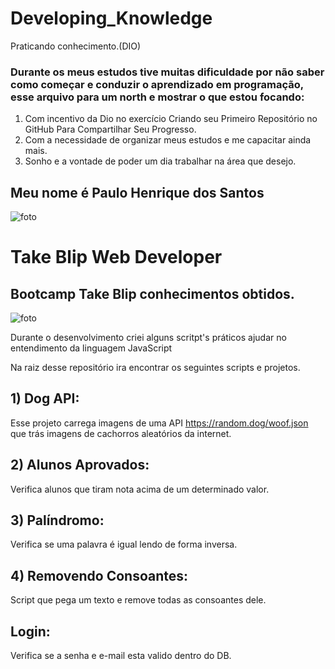# Developing_Knowledge
Praticando conhecimento.(DIO)

### Durante os meus estudos tive muitas dificuldade por não saber como começar e conduzir o aprendizado em programação, esse arquivo para um north e mostrar o que estou focando:

1) Com incentivo da Dio no exercício Criando seu Primeiro Repositório no GitHub Para Compartilhar Seu Progresso.
2) Com a necessidade de organizar meus estudos e me capacitar ainda mais.
3) Sonho e a vontade de poder um dia trabalhar na área que desejo.


## Meu nome é Paulo Henrique dos Santos
![foto](https://avatars.githubusercontent.com/u/64332760?s=40&v=4)

# Take Blip Web Developer
## Bootcamp Take Blip conhecimentos obtidos.
![foto](https://hermes.digitalinnovation.one/tracks/995e4a20-0e54-48e9-8e96-f3a581f32ebf.png)

Durante o desenvolvimento criei alguns scritpt's práticos ajudar no entendimento da linguagem JavaScript

Na raiz desse repositório ira encontrar os seguintes scripts e projetos.

## 1) Dog API:
Esse projeto carrega imagens de uma API https://random.dog/woof.json que trás imagens de cachorros aleatórios da internet.

## 2) Alunos Aprovados:
Verifica alunos que tiram nota acima de um determinado valor.

## 3) Palíndromo:
Verifica se uma palavra é igual lendo de forma inversa.

## 4) Removendo Consoantes:
Script que pega um texto e remove todas as consoantes dele.

## Login:
Verifica se a senha e e-mail esta valido dentro do DB.
